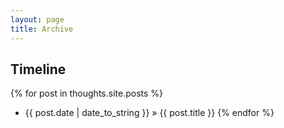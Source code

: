 ```yaml
---
layout: page
title: Archive
---
```


## Timeline

{% for post in thoughts.site.posts %}
  * {{ post.date | date_to_string }} » {{ post.title }} {% endfor %}
